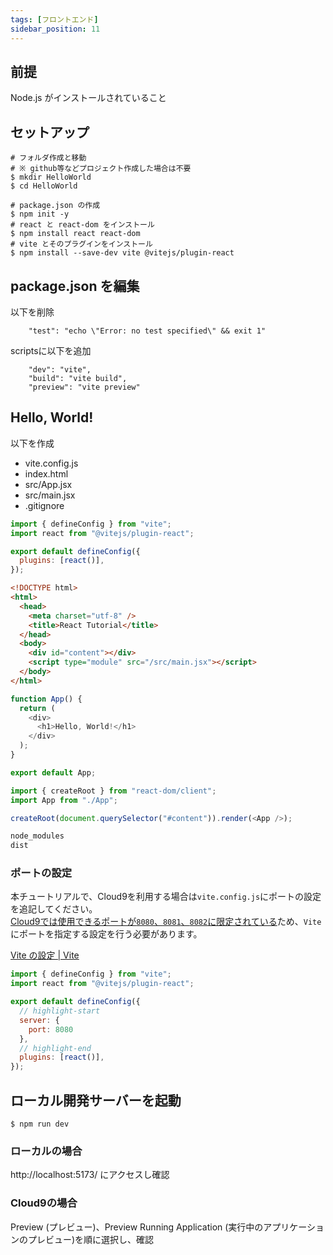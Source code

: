 ```yaml
---
tags: [フロントエンド]
sidebar_position: 11
---
```


## 前提
Node.js がインストールされていること

## セットアップ
```
# フォルダ作成と移動
# ※ github等などプロジェクト作成した場合は不要
$ mkdir HelloWorld
$ cd HelloWorld
```

```
# package.json の作成
$ npm init -y
# react と react-dom をインストール
$ npm install react react-dom
# vite とそのプラグインをインストール
$ npm install --save-dev vite @vitejs/plugin-react
```

## package.json を編集
以下を削除

```
    "test": "echo \"Error: no test specified\" && exit 1"
```

scriptsに以下を追加

```
    "dev": "vite",
    "build": "vite build",
    "preview": "vite preview"
```

## Hello, World!
以下を作成

- vite.config.js
- index.html
- src/App.jsx
- src/main.jsx
- .gitignore

```js title="vite.config.js"
import { defineConfig } from "vite";
import react from "@vitejs/plugin-react";

export default defineConfig({
  plugins: [react()],
});
```

```html title="index.html"
<!DOCTYPE html>
<html>
  <head>
    <meta charset="utf-8" />
    <title>React Tutorial</title>
  </head>
  <body>
    <div id="content"></div>
    <script type="module" src="/src/main.jsx"></script>
  </body>
</html>
```

```js title="src/App.jsx"
function App() {
  return (
    <div>
      <h1>Hello, World!</h1>
    </div>
  );
}

export default App;
```

```js title="src/main.jsx"
import { createRoot } from "react-dom/client";
import App from "./App";

createRoot(document.querySelector("#content")).render(<App />);
```

```js title=".gitignore"
node_modules
dist
```

### ポートの設定
本チュートリアルで、Cloud9を利用する場合は`vite.config.js`にポートの設定を追記してください。  
[Cloud9では使用できるポートが`8080`、`8081`、`8082`に限定されている](https://docs.aws.amazon.com/ja_jp/cloud9/latest/user-guide/app-preview.html)ため、`Vite`にポートを指定する設定を行う必要があります。  

[Vite の設定 | Vite](https://ja.vitejs.dev/config/#server-port)

```js title="vite.config.js"
import { defineConfig } from "vite";
import react from "@vitejs/plugin-react";

export default defineConfig({
  // highlight-start
  server: {
    port: 8080
  },
  // highlight-end
  plugins: [react()],
});
```

## ローカル開発サーバーを起動

```
$ npm run dev
```

### ローカルの場合
http://localhost:5173/ にアクセスし確認

### Cloud9の場合
Preview (プレビュー)、Preview Running Application (実行中のアプリケーションのプレビュー)を順に選択し、確認
